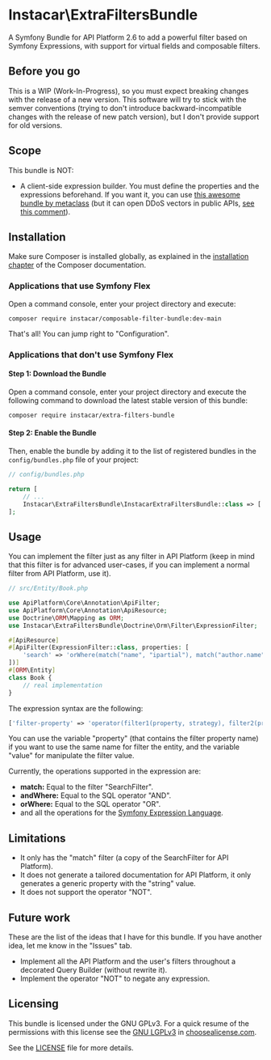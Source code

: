 # Instacar\ExtraFiltersBundle
A Symfony Bundle for API Platform 2.6 to add a powerful filter based on Symfony Expressions, with support for virtual 
fields and composable filters.

## Before you go
This is a WIP (Work-In-Progress), so you must expect breaking changes with the release of a new version. This software
will try to stick with the semver conventions (trying to don't introduce backward-incompatible changes with the
release of new patch version), but I don't provide support for old versions.

## Scope
This bundle is NOT:
- A client-side expression builder. You must define the properties and the expressions beforehand. If you want it, you can
  use [this awesome bundle by metaclass](https://github.com/metaclass-nl/filter-bundle/tree/query-expression-generator)
  (but it can open DDoS vectors in public APIs, [see this comment](https://github.com/api-platform/core/pull/2055#issuecomment-405308524)).

## Installation
Make sure Composer is installed globally, as explained in the
[installation chapter](https://getcomposer.org/doc/00-intro.md)
of the Composer documentation.

### Applications that use Symfony Flex
Open a command console, enter your project directory and execute:

```shell
composer require instacar/composable-filter-bundle:dev-main
```

That's all! You can jump right to "Configuration".

### Applications that don't use Symfony Flex
#### Step 1: Download the Bundle
Open a command console, enter your project directory and execute the
following command to download the latest stable version of this bundle:

```shell
composer require instacar/extra-filters-bundle
```

#### Step 2: Enable the Bundle
Then, enable the bundle by adding it to the list of registered bundles
in the `config/bundles.php` file of your project:

```php
// config/bundles.php

return [
    // ...
    Instacar\ExtraFiltersBundle\InstacarExtraFiltersBundle::class => ['all' => true],
];
```

## Usage
You can implement the filter just as any filter in API Platform (keep in mind that this filter is for advanced 
user-cases, if you can implement a normal filter from API Platform, use it).

```php
// src/Entity/Book.php

use ApiPlatform\Core\Annotation\ApiFilter;
use ApiPlatform\Core\Annotation\ApiResource;
use Doctrine\ORM\Mapping as ORM;
use Instacar\ExtraFiltersBundle\Doctrine\Orm\Filter\ExpressionFilter;

#[ApiResource]
#[ApiFilter(ExpressionFilter::class, properties: [
    'search' => 'orWhere(match("name", "ipartial"), match("author.name", "ipartial"), match("year", "exact"))',
])]
#[ORM\Entity]
class Book {
    // real implementation
}
```

The expression syntax are the following:
```php
['filter-property' => 'operator(filter1(property, strategy), filter2(property, strategy), ..., filterN(property, strategy))'];
```

You can use the variable "property" (that contains the filter property name) if you want to use the same name for 
filter the entity, and the variable "value" for manipulate the filter value.

Currently, the operations supported in the expression are:
- **match:** Equal to the filter "SearchFilter".
- **andWhere:** Equal to the SQL operator "AND".
- **orWhere:** Equal to the SQL operator "OR".
- and all the operations for the [Symfony Expression Language](https://symfony.com/doc/current/components/expression_language/syntax.html).

## Limitations
- It only has the "match" filter (a copy of the SearchFilter for API Platform).
- It does not generate a tailored documentation for API Platform, it only generates a generic property with the "string" value.
- It does not support the operator "NOT".

## Future work
These are the list of the ideas that I have for this bundle. If you have another idea, let me know in the "Issues" tab.
- Implement all the API Platform and the user's filters throughout a decorated Query Builder (without rewrite it).
- Implement the operator "NOT" to negate any expression.

## Licensing
This bundle is licensed under the GNU GPLv3. For a quick resume of the permissions with this license see the
[GNU LGPLv3](https://choosealicense.com/licenses/lgpl-3.0/) in [choosealicense.com](https://choosealicense.com).

See the [LICENSE](LICENSE.md) file for more details.
